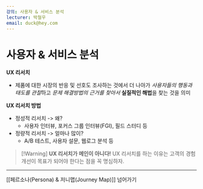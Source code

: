 ```yaml
---
강의: 사용자 & 서비스 분석
lecturer: 박철우
email: duck@hey.com
---
```

# 사용자 & 서비스 분석

**UX 리서치**
- 제품에 대한 시장의 반응 및 선호도 조사하는 것에서 더 나아가 *사용자들의 행동과 태도를 관찰*하고 *문제 해결방법의 근거를 찾아서* **실질적인 해법**을 찾는 것을 의미

**UX 리서치 방법**
- 정성적 리서치 -> 왜?
	- 사용자 인터뷰, 포커스 그룹 인터뷰(FGI), 필드 스터디 등
- 정량적 리서치 -> 얼마나 많이?
	- A/B 테스트, 사용자 설문, 웹로그 분석 등


> [!Warning] **UX 리서치가 메인이 아니다!**
> UX 리서치를 하는 이유는 고객의 경험 개선이 목표가 되어야 한다는 점을 꼭 명심하자.

---
[[페르소나(Persona) & 저니맵(Journey Map)]] 넘어가기
